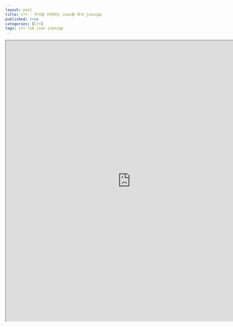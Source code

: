 ```yaml
---
layout: post
title: C++ - 주석을 지원하는 Json을 파서 jsoncpp
published: true
categories: [C++]
tags: c++ lib json jsoncpp
---
```

<iframe width="800" height="900" src="https://docs.google.com/document/d/e/2PACX-1vRj8UC8rCvOu6xdmUxLpsRVwdYxtpMPecHUo05UnsWbPUUc5Z9uxCvg-z6HhRaljQZYjAq3kWgp-xPX/pub?embedded=true"></iframe>   
  